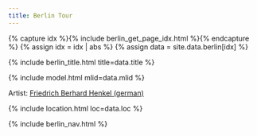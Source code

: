 ```yaml
---
title: Berlin Tour
---
```


{% capture idx %}{% include berlin_get_page_idx.html %}{% endcapture %}
{% assign idx = idx | abs %}
{% assign data = site.data.berlin[idx] %}

{% include berlin_title.html title=data.title %}

{% include model.html mlid=data.mlid %}

Artist: [Friedrich Berhard Henkel (german)](https://de.wikipedia.org/wiki/Friedrich_B._Henkel)

{% include location.html loc=data.loc %}

{% include berlin_nav.html %}
